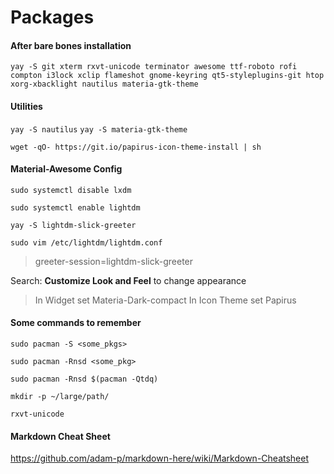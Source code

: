 # Packages

#### After bare bones installation

`yay -S git xterm rxvt-unicode terminator awesome ttf-roboto rofi compton i3lock xclip flameshot gnome-keyring qt5-styleplugins-git htop xorg-xbacklight nautilus materia-gtk-theme`

#### Utilities

`yay -S nautilus`
`yay -S materia-gtk-theme`

`wget -qO- https://git.io/papirus-icon-theme-install | sh`

#### Material-Awesome Config

`sudo systemctl disable lxdm`

`sudo systemctl enable lightdm`

`yay -S lightdm-slick-greeter`

`sudo vim /etc/lightdm/lightdm.conf`

> greeter-session=lightdm-slick-greeter

Search: **Customize Look and Feel** to change appearance

> In Widget set Materia-Dark-compact
> In Icon Theme set Papirus

#### Some commands to remember

`sudo pacman -S <some_pkgs>`

`sudo pacman -Rnsd <some_pkg>`

`sudo pacman -Rnsd $(pacman -Qtdq)`

`mkdir -p ~/large/path/`

`rxvt-unicode`

#### Markdown Cheat Sheet

https://github.com/adam-p/markdown-here/wiki/Markdown-Cheatsheet
